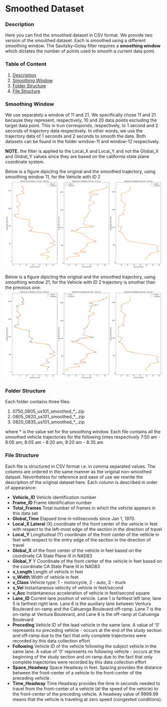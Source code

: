 # Smoothed Dataset

### Description
Here you can find the smoothed dataset in CSV format. We provide two version of the smoothed dataset. Each is smoothed using a different smoothing window. The Savitzky-Golay filter requires a **smoothing window** which dictates the number of points used to smooth a current data point. 

### Table of Content

1. [Description](#Description)
2. [Smoothing Window](#File-Structure)
3. [Folder Structure](#Folder-Structure)
4. [File Structure](#Smoothing-Window)

### Smoothing Window
We use separately a window of 11 and 21. We specifically chose 11 and 21 because they represent, respectively, 10 and 20 data points excluding the target data point. This in trun corresponds, respectively, to 1 second and 2 seconds of trajectory data respectively. In other words, we use the trajectory data of 1 seconds and 2 seconds to smooth the data. Both datasets can be found in the folder window-11 and window-12 respectively.

**NOTE.** the filter is applied to the Local_X and Local_Y and not the Global_X and Global_Y values since they are based on the california state plane coordinate system.

Below is a figure dipicting the original and the smoothed trajectory, using smoothing window 11, for the Vehicle with ID 2 
![Drag Racing](x_y_smoothed_11.png)

Below is a figure dipicting the original and the smoothed trajectory, using smoothing window 21, for the Vehicle with ID 2  trajectory is smother than the previous one.
![Drag Racing](x_y_smoothed_21.png)
### Folder Structure
Each folder contains three files:

1. 0750_0805_us101_smoothed_*_.zip
2. 0805_0820_us101_smoothed_*_.zip
3. 0820_0835_us101_smoothed_*_.zip 

where * is the value set for the smoothing window. Each file contains all the smoothed vehicle trajectories for the following times respectively 7:50 am - 8:05 am, 8:05 am - 8:20 am, 8:20 am - 8:35 am
 

### File Structure 

Each file is structured in CSV format i.e. in comma separated values. The columns are ordered in the same manner as the original non-smoothed dataset. Nevertheless for reference and ease of use we rewrite the description of the original dataset here. Each column is described in order of appearance:

* **Vehicle_ID** Vehicle identification number 
* **Frame_ID** Frame Identification number 
* **Total_Frames** Total number of frames in which the vehicle appears in this data set
* **Global_Time** Elapsed time in milliseconds since Jan 1, 1970.
* **Local_X Lateral** (X) coordinate of the front center of the vehicle in feet with respect to the left-most edge of the section in the direction of travel
* **Local_Y** Longitudinal (Y) coordinate of the front center of the vehicle in feet with respect to the entry edge of the section in the direction of travel
* **Global_X** of the front center of the vehicle in feet based on the coordinate CA State Plane III in NAD83
* **Global_Y** Y Coordinate of the front center of the vehicle in feet based on the coordinate CA State Plane III in NAD83
* **v_Length** Length of vehicle in feet
* **v_Width** Width of vehicle in feet
* **v_Class** Vehicle type: 1 - motorcycle, 2 - auto, 3 - truck
* **v_Vel** Instantaneous velocity of vehicle in feet/second
* **v_Acc** Instantaneous acceleration of vehicle in feet/second square
* **Lane_ID** Current lane position of vehicle. Lane 1 is farthest left lane; lane 5 is farthest right lane. Lane 6 is the auxiliary lane between Ventura Boulevard on-ramp and the Cahuenga Boulevard off-ramp. Lane 7 is the on-ramp at Ventura Boulevard, and Lane 8 is the off-ramp at Cahuenga Boulevard
* **Preceding** Vehicle ID of the lead vehicle in the same lane. A value of '0' represents no preceding vehicle - occurs at the end of the study section and off-ramp due to the fact that only complete trajectories were recorded by this data collection effort 
* **Following** Vehicle ID of the vehicle following the subject vehicle in the same lane. A value of '0' represents no following vehicle - occurs at the beginning of the study section and on ramp due to the fact that only complete trajectories were recorded by this data collection effort
* **Space_Headway** Space Headway in feet. Spacing provides the distance between the front-center of a vehicle to the front-center of the preceding vehicle.
* **Time_Headway** Time Headway provides the time in seconds needed to travel from the front-center of a vehicle (at the speed of the vehicle) to the front-center of the preceding vehicle. A headway value of 9999.99 means that the vehicle is traveling at zero speed (congested conditions).

